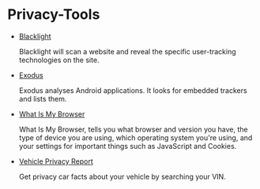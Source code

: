 # Privacy-Tools
<ul>
    <li><a href="https://themarkup.org/blacklight">Blacklight</a></li>
     <p>Blacklight will scan a website and reveal the specific user-tracking technologies on the site.</p>
    <li><a href="https://exodus-privacy.eu.org/en/">Exodus</a></li> 
     <p>Exodus analyses Android applications. It looks for embedded trackers and lists them. </p>
    <li><a href="https://www.whatismybrowser.com/">What Is My Browser</a></li>
     <p>What Is My Browser, tells you what browser and version you have, the type of device you are using, which operating system you're using, and your settings for important things such as JavaScript and Cookies.</p>
    <li><a href="https://vehicleprivacyreport.com/">Vehicle Privacy Report</a></li>
     <p>Get privacy car facts about your vehicle by searching your VIN.</p>
</ul>
